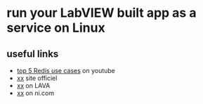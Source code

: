 # run your LabVIEW built app as a service on Linux

## useful links

- [top 5 Redis use cases](https://www.youtube.com/watch?v=a4yX7RUgTxI) on youtube
- [xx](www) site officiel
- [xx](www) on LAVA
- [xx](www) on ni.com
